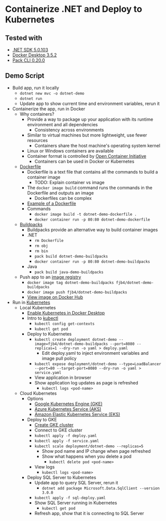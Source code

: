 # Containerize .NET and Deploy to Kubernetes

## Tested with

- [.NET SDK 5.0.103](https://dotnet.microsoft.com/download/visual-studio-sdks)
- [Docker Desktop 3.5.2](https://www.docker.com/products/docker-desktop)
- [Pack CLI 0.20.0](https://buildpacks.io/docs/tools/pack/)

## Demo Script

- Build app, run it locally
  - `dotnet new mvc -o dotnet-demo`
  - `dotnet run`
  - Update app to show current time and environment variables, rerun it
- Containerize the app, run in Docker
  - Why containers?
    - Provide a way to package up your application with its runtime environment and all dependencies
      - Consistency across environments
    - Similar to virtual machines but more lightweight, use fewer resources
      - Containers share the host machine's operating system kernel
    - Linux or Windows containers are available
    - Container format is controlled by [Open Container Initiative](https://opencontainers.org/)
      - Containers can be used in Docker or Kubernetes
  - [Dockerfile](https://docs.docker.com/engine/reference/builder/)
    - Dockerfile is a text file that contains all the commands to build a container image
      - TODO: Explain container vs image
    - The `docker image build` command runs the commands in the Dockerfile and outputs an image
      - Dockerfiles can be complex
    - [Example of a Dockerfile](https://github.com/docker-library/python/blob/7217b72192c93ca2033051d7191d5689932d3912/3.6/alpine3.12/Dockerfile)
    - Commands
      - `docker image build -t dotnet-demo-dockerfile .`
      - `docker container run -p 80:80 dotnet-demo-dockerfile`
  - [Buildpacks](https://buildpacks.io/)
    - Buildpacks provide an alternative way to build container images
    - .NET
      - `rm Dockerfile`
      - `rm obj`
      - `rm bin`
      - `pack build dotnet-demo-buildpacks`
      - `docker container run -p 80:80 dotnet-demo-buildpacks`
    - Java
      - `pack build java-demo-buildpacks`
  - Push app to an [image registry](https://hub.docker.com/)
    - `docker image tag dotnet-demo-buildpacks fjb4/dotnet-demo-buildpacks`
    - `docker image push fjb4/dotnet-demo-buildpacks`
    - [View image on Docker Hub](https://hub.docker.com/repository/docker/fjb4/dotnet-demo-buildpacks)
- Run in [Kubernetes](https://kubernetes.io/)
  - Local Kubernetes
    - [Enable Kubernetes in Docker Desktop](https://docs.docker.com/desktop/kubernetes/)
    - Intro to [kubectl](https://kubernetes.io/docs/tasks/tools/)
      - `kubectl config get-contexts`
      - `kubectl get pod`
    - Deploy to Kubernetes
      - `kubectl create deployment dotnet-demo --image=fjb4/dotnet-demo-buildpacks --port=8080 --replicas=1 --dry-run -o yaml > deploy.yaml`
        - Edit deploy.yaml to inject environment variables and image pull policy
      - `kubectl expose deployment/dotnet-demo --type=LoadBalancer --port=80 --target-port=8080 --dry-run -o yaml > service.yaml`
      - View application in browser
      - Show application log updates as page is refreshed
        - `kubectl logs <pod-name>`
  - Cloud Kubernetes
    - Options
      - [Google Kubernetes Engine (GKE)](https://cloud.google.com/kubernetes-engine)
      - [Azure Kubernetes Service (AKS)](https://azure.microsoft.com/en-us/services/kubernetes-service)
      - [Amazon Elastic Kubernetes Service (EKS)](https://aws.amazon.com/eks)
    - Deploy to GKE
      - [Create GKE cluster](https://console.cloud.google.com)
      - Connect to GKE cluster
      - `kubectl apply -f deploy.yaml`
      - `kubectl apply -f service.yaml`
      - `kubectl scale deployment/dotnet-demo --replicas=5`
        - Show pod name and IP change when page refreshed
        - Show what happens when you delete a pod
          - `kubectl delete pod <pod-name>`
      - View logs
        - `kubectl logs <pod-name>`
    - Deploy SQL Server to Kubernetes
      - Update app to query SQL Server, rerun it
        - `dotnet add package Microsoft.Data.SqlClient --version 3.0.0`
      - `kubectl apply -f sql-deploy.yaml`
      - Show SQL Server running in Kubernetes
        - `kubectl get pod`
      - Refresh app, show that it is connecting to SQL Server
  